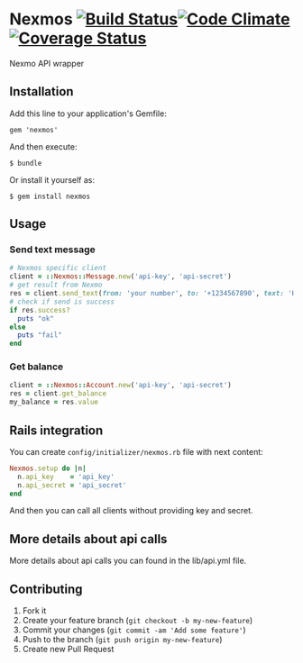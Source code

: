 # Nexmos [![Build Status](https://travis-ci.org/dotpromo/nexmos.png)](https://travis-ci.org/dotpromo/nexmos)[![Code Climate](https://codeclimate.com/github/dotpromo/nexmos.png)](https://codeclimate.com/github/dotpromo/nexmos)[![Coverage Status](https://coveralls.io/repos/dotpromo/nexmos/badge.png?branch=master)](https://coveralls.io/r/dotpromo/nexmos)

Nexmo API wrapper

## Installation

Add this line to your application's Gemfile:

    gem 'nexmos'

And then execute:

    $ bundle

Or install it yourself as:

    $ gem install nexmos

## Usage

### Send text message

```ruby
# Nexmos specific client
client = ::Nexmos::Message.new('api-key', 'api-secret')
# get result from Nexmo
res = client.send_text(from: 'your number', to: '+1234567890', text: 'Hello world!')
# check if send is success
if res.success?
  puts "ok"
else
  puts "fail"
end
```

### Get balance

```ruby
client = ::Nexmos::Account.new('api-key', 'api-secret')
res = client.get_balance
my_balance = res.value
```

## Rails integration

You can create `config/initializer/nexmos.rb` file with next content:

```ruby
Nexmos.setup do |n|
  n.api_key    = 'api_key'
  n.api_secret = 'api_secret'
end
```

And then you can call all clients without providing key and secret.

## More details about api calls

More details about api calls you can found in the lib/api.yml file.

## Contributing

1. Fork it
2. Create your feature branch (`git checkout -b my-new-feature`)
3. Commit your changes (`git commit -am 'Add some feature'`)
4. Push to the branch (`git push origin my-new-feature`)
5. Create new Pull Request
